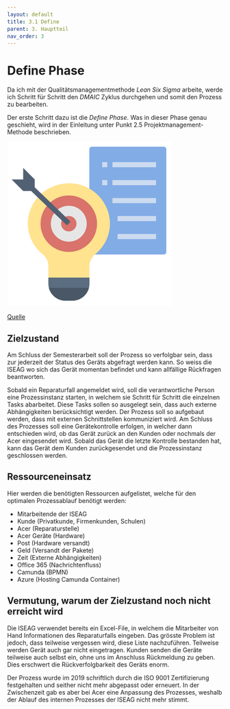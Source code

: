 ```yaml
---
layout: default
title: 3.1 Define
parent: 3. Hauptteil
nav_order: 3
---
```

# Define Phase

Da ich mit der Qualitätsmanagementmethode *Lean Six Sigma* arbeite, werde ich Schritt für Schritt den *DMAIC* Zyklus durchgehen und somit den Prozess zu bearbeiten. 

Der erste Schritt dazu ist die *Define Phase*. Was in dieser Phase genau geschieht, wird in der Einleitung unter Punkt 2.5 Projektmanagement-Methode beschrieben.

![Define](../../ressources/bilder/rsz_defining.png)

[Quelle](../Quellenverzeichnis/index.md#define)

## Zielzustand

Am Schluss der Semesterarbeit soll der Prozess so verfolgbar sein, dass zur jederzeit der Status des Geräts abgefragt werden kann. So weiss die ISEAG wo sich das Gerät momentan befindet und kann allfällige Rückfragen beantworten. 

Sobald ein Reparaturfall angemeldet wird, soll die verantwortliche Person eine Prozessinstanz starten, in welchem sie Schritt für Schritt die einzelnen Tasks abarbeitet. Diese Tasks sollen so ausgelegt sein, dass auch externe Abhängigkeiten berücksichtigt werden. Der Prozess soll so aufgebaut werden, dass mit externen Schnittstellen kommuniziert wird. Am Schluss des Prozesses soll eine Gerätekontrolle erfolgen, in welcher dann entschieden wird, ob das Gerät zurück an den Kunden oder nochmals der Acer eingesendet wird. Sobald das Gerät die letzte Kontrolle bestanden hat, kann das Gerät dem Kunden zurückgesendet und die Prozessinstanz geschlossen werden.
## Ressourceneinsatz

Hier werden die benötigten Ressourcen aufgelistet, welche für den optimalen Prozessablauf benötigt werden:

- Mitarbeitende der ISEAG
- Kunde (Privatkunde, Firmenkunden, Schulen)
- Acer (Reparaturstelle)
- Acer Geräte (Hardware)
- Post (Hardware versandt)
- Geld (Versandt der Pakete)
- Zeit (Externe Abhängigkeiten)
- Office 365 (Nachrichtenfluss)
- Camunda (BPMN)
- Azure (Hosting Camunda Container)
## Vermutung, warum der Zielzustand noch nicht erreicht wird

Die ISEAG verwendet bereits ein Excel-File, in welchem die Mitarbeiter von Hand Informationen des Reparaturfalls eingeben. Das grösste Problem ist jedoch, dass teilweise vergessen wird, diese Liste nachzuführen. Teilweise werden Gerät auch gar nicht eingetragen. Kunden senden die Geräte teilweise auch selbst ein, ohne uns im Anschluss Rückmeldung zu geben. Dies erschwert die Rückverfolgbarkeit des Geräts enorm.

Der Prozess wurde im 2019 schriftlich durch die ISO 9001 Zertifizierung festgehalten und seither nicht mehr abgepasst oder erneuert. In der Zwischenzeit gab es aber bei Acer eine Anpassung des Prozesses, weshalb der Ablauf des internen Prozesses der ISEAG nicht mehr stimmt.




